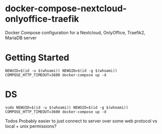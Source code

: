 # docker-compose-nextcloud-onlyoffice-traefik

Docker Compose configuration for a Nextcloud, OnlyOffice, Traefik2, MariaDB server

# Getting Started

```
NEWUID=$(id -u $(whoami)) NEWGID=$(id -g $(whoami)) COMPOSE_HTTP_TIMEOUT=3600 docker-compose up -d
```

# DS

```
sudo NEWUID=$(id -u $(whoami)) NEWGID=$(id -g $(whoami)) COMPOSE_HTTP_TIMEOUT=3600 docker-compose up -d
```

Todos
Probably easier to just connect to server over some web protocol vs local + unix permissions?
